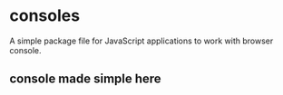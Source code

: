 # consoles
A simple package file for JavaScript applications to work with browser console. 

## console made simple here

